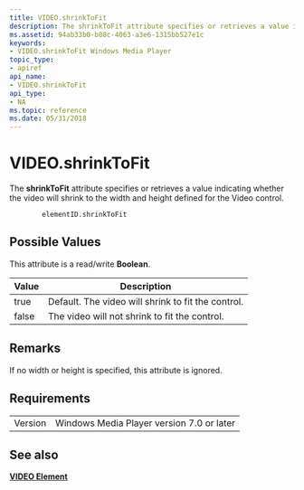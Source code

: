 ```yaml
---
title: VIDEO.shrinkToFit
description: The shrinkToFit attribute specifies or retrieves a value indicating whether the video will shrink to the width and height defined for the Video control.
ms.assetid: 94ab33b0-b08c-4063-a3e6-1315bb527e1c
keywords:
- VIDEO.shrinkToFit Windows Media Player
topic_type:
- apiref
api_name:
- VIDEO.shrinkToFit
api_type:
- NA
ms.topic: reference
ms.date: 05/31/2018
---
```


# VIDEO.shrinkToFit

The **shrinkToFit** attribute specifies or retrieves a value indicating whether the video will shrink to the width and height defined for the Video control.

``` syntax
        elementID.shrinkToFit
```

## Possible Values

This attribute is a read/write **Boolean**.



| Value | Description                                        |
|-------|----------------------------------------------------|
| true  | Default. The video will shrink to fit the control. |
| false | The video will not shrink to fit the control.      |



 

## Remarks

If no width or height is specified, this attribute is ignored.

## Requirements



|                    |                                                      |
|--------------------|------------------------------------------------------|
| Version<br/> | Windows Media Player version 7.0 or later<br/> |



## See also

<dl> <dt>

[**VIDEO Element**](video-element.md)
</dt> </dl>

 

 





